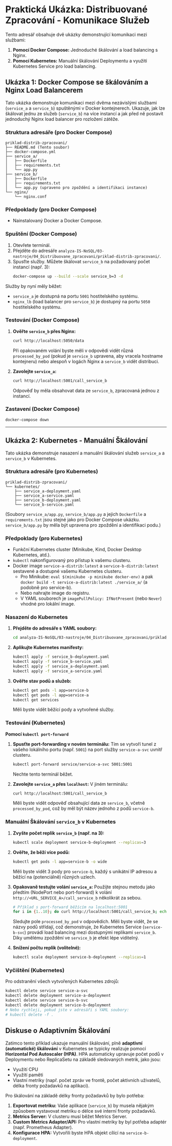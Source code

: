 # Praktická Ukázka: Distribuované Zpracování - Komunikace Služeb

Tento adresář obsahuje dvě ukázky demonstrující komunikaci mezi službami:
1.  **Pomocí Docker Compose:** Jednoduché škálování a load balancing s Nginx.
2.  **Pomocí Kubernetes:** Manuální škálování Deploymentu a využití Kubernetes Service pro load balancing.

## Ukázka 1: Docker Compose se škálováním a Nginx Load Balancerem

Tato ukázka demonstruje komunikaci mezi dvěma nezávislými službami (`service_a` a `service_b`) spuštěnými v Docker kontejnerech. Ukazuje, jak lze škálovat jednu ze služeb (`service_b`) na více instancí a jak před ně postavit jednoduchý Nginx load balancer pro rozložení zátěže.

### Struktura adresáře (pro Docker Compose)

```
priklad-distrib-zpracovani/
├── README.md (Tento soubor)
├── docker-compose.yml
├── service_a/
│   ├── Dockerfile
│   ├── requirements.txt
│   └── app.py
├── service_b/
│   ├── Dockerfile
│   ├── requirements.txt
│   └── app.py (upraveno pro zpoždění a identifikaci instance)
└── nginx/
    └── nginx.conf
```

### Předpoklady (pro Docker Compose)

* Nainstalovaný Docker a Docker Compose.

### Spuštění (Docker Compose)

1.  Otevřete terminál.
2.  Přejděte do adresáře `analyza-IS-NoSQL/03-nastroje/04_Distribuovane_zpracovani/priklad-distrib-zpracovani/`.
3.  Spusťte služby. Můžete škálovat `service_b` na požadovaný počet instancí (např. 3):
    ```bash
    docker-compose up --build --scale service_b=3 -d
    ```
Služby by nyní měly běžet:
* `service_a` je dostupná na portu `5001` hostitelského systému.
* `nginx_lb` (load balancer pro `service_b`) je dostupný na portu `5050` hostitelského systému.

### Testování (Docker Compose)

1.  **Ověřte `service_b` přes Nginx:**
    ```bash
    curl http://localhost:5050/data
    ```
    Při opakovaném volání byste měli v odpovědi vidět různá `processed_by_pod` (pokud je `service_b` upravena, aby vracela hostname kontejneru) nebo alespoň v logách Nginx a `service_b` vidět distribuci.

2.  **Zavolejte `service_a`:**
    ```bash
    curl http://localhost:5001/call_service_b
    ```
    Odpověď by měla obsahovat data ze `service_b`, zpracovaná jednou z instancí.

### Zastavení (Docker Compose)
```bash
docker-compose down
```

---

## Ukázka 2: Kubernetes - Manuální Škálování

Tato ukázka demonstruje nasazení a manuální škálování služeb `service_a` a `service_b` v Kubernetes.

### Struktura adresáře (pro Kubernetes)

```
priklad-distrib-zpracovani/
└── kubernetes/
    ├── service_a-deployment.yaml
    ├── service_a-service.yaml
    ├── service_b-deployment.yaml
    └── service_b-service.yaml
```
(Soubory `service_a/app.py`, `service_b/app.py` a jejich `Dockerfile` a `requirements.txt` jsou stejné jako pro Docker Compose ukázku. `service_b/app.py` by měla být upravena pro zpoždění a identifikaci podu.)

### Předpoklady (pro Kubernetes)

* Funkční Kubernetes cluster (Minikube, Kind, Docker Desktop Kubernetes, atd.).
* `kubectl` nakonfigurovaný pro přístup k vašemu clusteru.
* Docker image `service-a-distrib:latest` a `service-b-distrib:latest` sestavené a dostupné vašemu Kubernetes clusteru.
    * Pro Minikube: `eval $(minikube -p minikube docker-env)` a pak `docker build -t service-a-distrib:latest ./service_a/` (a podobně pro service-b).
    * Nebo nahrajte image do registru.
    * V YAML souborech je `imagePullPolicy: IfNotPresent` (nebo `Never`) vhodné pro lokální image.

### Nasazení do Kubernetes

1.  **Přejděte do adresáře s YAML soubory:**
    ```bash
    cd analyza-IS-NoSQL/03-nastroje/04_Distribuovane_zpracovani/priklad_distrib_zpracovani/kubernetes/
    ```

2.  **Aplikujte Kubernetes manifesty:**
    ```bash
    kubectl apply -f service_b-deployment.yaml
    kubectl apply -f service_b-service.yaml
    kubectl apply -f service_a-deployment.yaml
    kubectl apply -f service_a-service.yaml
    ```

3.  **Ověřte stav podů a služeb:**
    ```bash
    kubectl get pods -l app=service-b
    kubectl get pods -l app=service-a
    kubectl get services
    ```
    Měli byste vidět běžící pody a vytvořené služby.

### Testování (Kubernetes)


**Pomocí `kubectl port-forward`**

1.  **Spusťte port-forwarding v novém terminálu:**
    Tím se vytvoří tunel z vašeho lokálního portu (např. `5001`) na port služby `service-a-svc` uvnitř clusteru.
    ```bash
    kubectl port-forward service/service-a-svc 5001:5001
    ```
    Nechte tento terminál běžet.

2.  **Zavolejte `service_a` přes `localhost`:**
    V jiném terminálu:
    ```bash
    curl http://localhost:5001/call_service_b
    ```
    Měli byste vidět odpověď obsahující data ze `service_b`, včetně `processed_by_pod`, což by měl být název jednoho z podů `service-b`.

### Manuální Škálování `service_b` v Kubernetes

1.  **Zvyšte počet replik `service_b` (např. na 3):**
    ```bash
    kubectl scale deployment service-b-deployment --replicas=3
    ```

2.  **Ověřte, že běží více podů:**
    ```bash
    kubectl get pods -l app=service-b -o wide
    ```
    Měli byste vidět 3 pody pro `service-b`, každý s unikátní IP adresou a běžící na (potenciálně) různých uzlech.

3.  **Opakovaně testujte volání `service_a`:**
    Použijte stejnou metodu jako předtím (NodePort nebo port-forward) k volání `http://<URL_SERVICE_A>/call_service_b` několikrát za sebou.
    ```bash
    # Příklad s port-forward běžícím na localhost:5001
    for i in {1..10}; do curl http://localhost:5001/call_service_b; echo ""; sleep 0.5; done
    ```
    Sledujte pole `processed_by_pod` v odpovědích. Měli byste vidět, že se názvy podů střídají, což demonstruje, že Kubernetes Service (`service-b-svc`) provádí load balancing mezi dostupnými replikami `service_b`. Díky umělému zpoždění ve `service_b` je efekt lépe viditelný.

4.  **Snížení počtu replik (volitelné):**
    ```bash
    kubectl scale deployment service-b-deployment --replicas=1
    ```

### Vyčištění (Kubernetes)

Pro odstranění všech vytvořených Kubernetes zdrojů:
```bash
kubectl delete service service-a-svc
kubectl delete deployment service-a-deployment
kubectl delete service service-b-svc
kubectl delete deployment service-b-deployment
# Nebo rychleji, pokud jste v adresáři s YAML soubory:
# kubectl delete -f .
```

## Diskuse o Adaptivním Škálování

Zatímco tento příklad ukazuje manuální škálování, plně **adaptivní (automatické) škálování** v Kubernetes se typicky realizuje pomocí **Horizontal Pod Autoscaler (HPA)**. HPA automaticky upravuje počet podů v Deploymentu nebo ReplicaSetu na základě sledovaných metrik, jako jsou:

* Využití CPU
* Využití paměti
* Vlastní metriky (např. počet zpráv ve frontě, počet aktivních uživatelů, délka fronty požadavků na aplikaci).

Pro škálování na základě délky fronty požadavků by bylo potřeba:
1.  **Exportovat metriku:** Vaše aplikace (`service_b`) by musela nějakým způsobem vystavovat metriku o délce své interní fronty požadavků.
2.  **Metrics Server:** V clusteru musí běžet Metrics Server.
3.  **Custom Metrics Adapter/API:** Pro vlastní metriky by byl potřeba adaptér (např. Prometheus Adapter).
4.  **Konfigurace HPA:** Vytvořili byste HPA objekt cílící na `service-b-deployment`.